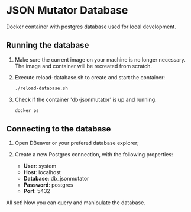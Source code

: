 # JSON Mutator Database

Docker container with  postgres database used for local development.

## Running the database

1. Make sure the current image on your machine is no longer necessary. The
image and container will be recreated from scratch.

2. Execute reload-database.sh to create and start the container:

   ```bash
   ./reload-database.sh
   ```

3. Check if the container 'db-jsonmutator' is up and running:

   ```bash
   docker ps
   ```

## Connecting to the database

1. Open DBeaver or your prefered database explorer;

2. Create a new Postgres connection, with the following properties:

   * **User**: system
   * **Host**: localhost
   * **Database**: db_jsonmutator
   * **Password**: postgres
   * **Port**: 5432

All set! Now you can query and manipulate the database.
